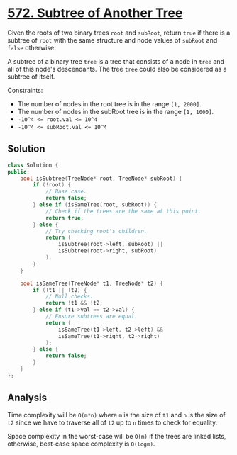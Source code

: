 # [572. Subtree of Another Tree](https://leetcode.com/problems/subtree-of-another-tree)

Given the roots of two binary trees `root` and `subRoot`, return `true` if there
is a subtree of `root` with the same structure and node values of `subRoot` and
`false` otherwise.

A subtree of a binary tree `tree` is a tree that consists of a node in `tree`
and all of this node's descendants. The tree `tree` could also be considered as
a subtree of itself.

Constraints:

* The number of nodes in the root tree is in the range `[1, 2000]`.
* The number of nodes in the subRoot tree is in the range `[1, 1000]`.
* `-10^4 <= root.val <= 10^4`
* `-10^4 <= subRoot.val <= 10^4`

## Solution

```c++
class Solution {
public:
    bool isSubtree(TreeNode* root, TreeNode* subRoot) {
        if (!root) {
            // Base case.
            return false;
        } else if (isSameTree(root, subRoot)) {
            // Check if the trees are the same at this point.
            return true;
        } else {
            // Try checking root's children.
            return (
                isSubtree(root->left, subRoot) ||
                isSubtree(root->right, subRoot)
            );
        }
    }

    bool isSameTree(TreeNode* t1, TreeNode* t2) {
        if (!t1 || !t2) {
            // Null checks.
            return !t1 && !t2;
        } else if (t1->val == t2->val) {
            // Ensure subtrees are equal.
            return (
                isSameTree(t1->left, t2->left) &&
                isSameTree(t1->right, t2->right)
            );
        } else {
            return false;
        }
    }
};
```

## Analysis

Time complexity will be `O(m*n)` where `m` is the size of `t1` and `n` is the
size of `t2` since we have to traverse all of `t2` up to `n` times to check for
equality.

Space complexity in the worst-case will be `O(m)` if the trees are linked lists,
otherwise, best-case space complexity is `O(logm)`.
